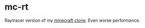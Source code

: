 # mc-rt
Raytracer version of my [minecraft clone](https://github.com/alve1801/mc). Even worse performance.
